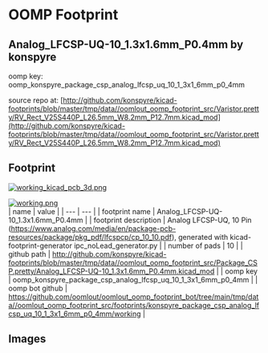 # OOMP Footprint  
## Analog_LFCSP-UQ-10_1.3x1.6mm_P0.4mm  by konspyre  
  
oomp key: oomp_konspyre_package_csp_analog_lfcsp_uq_10_1_3x1_6mm_p0_4mm  
  
source repo at: [http://github.com/konspyre/kicad-footprints/blob/master/tmp/data//oomlout_oomp_footprint_src/Varistor.pretty/RV_Rect_V25S440P_L26.5mm_W8.2mm_P12.7mm.kicad_mod](http://github.com/konspyre/kicad-footprints/blob/master/tmp/data//oomlout_oomp_footprint_src/Varistor.pretty/RV_Rect_V25S440P_L26.5mm_W8.2mm_P12.7mm.kicad_mod)  
## Footprint  
  
[![working_kicad_pcb_3d.png](working_kicad_pcb_3d_600.png)](working_kicad_pcb_3d.png)  
  
[![working.png](working_600.png)](working.png)  
| name | value | 
| --- | --- | 
| footprint name | Analog_LFCSP-UQ-10_1.3x1.6mm_P0.4mm | 
| footprint description | Analog  LFCSP-UQ, 10 Pin (https://www.analog.com/media/en/package-pcb-resources/package/pkg_pdf/lfcspcp/cp_10_10.pdf), generated with kicad-footprint-generator ipc_noLead_generator.py | 
| number of pads | 10 | 
| github path | http://github.com/konspyre/kicad-footprints/blob/master/tmp/data//oomlout_oomp_footprint_src/Package_CSP.pretty/Analog_LFCSP-UQ-10_1.3x1.6mm_P0.4mm.kicad_mod | 
| oomp key | oomp_konspyre_package_csp_analog_lfcsp_uq_10_1_3x1_6mm_p0_4mm | 
| oomp bot github | https://github.com/oomlout/oomlout_oomp_footprint_bot/tree/main/tmp/data//oomlout_oomp_footprint_src/footprints/konspyre_package_csp_analog_lfcsp_uq_10_1_3x1_6mm_p0_4mm/working | 
## Images  
